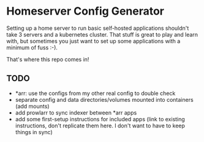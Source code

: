 # Homeserver Config Generator

Setting up a home server to run basic self-hosted applications shouldn't take 3 servers and a kubernetes cluster. That stuff is great to play and learn with, but sometimes you just want to set up some applications with a minimum of fuss :-).

That's where this repo comes in!


## TODO
- *arr: use the configs from my other real config to double check
- separate config and data directories/volumes mounted into containers (add mounts)
- add prowlarr to sync indexer between *arr apps
- add some first-setup instructions for included apps (link to existing instructions, don't replicate them here. I don't want to have to keep things in sync)

